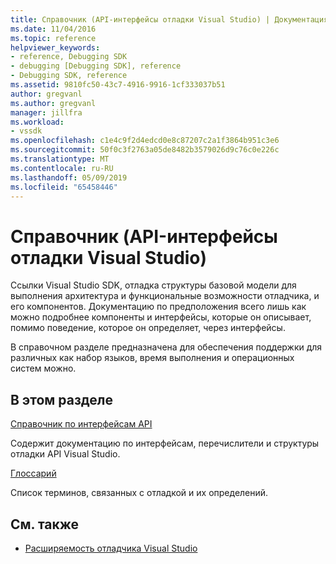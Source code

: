 ```yaml
---
title: Справочник (API-интерфейсы отладки Visual Studio) | Документация Майкрософт
ms.date: 11/04/2016
ms.topic: reference
helpviewer_keywords:
- reference, Debugging SDK
- debugging [Debugging SDK], reference
- Debugging SDK, reference
ms.assetid: 9810fc50-43c7-4916-9916-1cf333037b51
author: gregvanl
ms.author: gregvanl
manager: jillfra
ms.workload:
- vssdk
ms.openlocfilehash: c1e4c9f2d4edcd0e8c87207c2a1f3864b951c3e6
ms.sourcegitcommit: 50f0c3f2763a05de8482b3579026d9c76c0e226c
ms.translationtype: MT
ms.contentlocale: ru-RU
ms.lasthandoff: 05/09/2019
ms.locfileid: "65458446"
---
```

# <a name="reference-visual-studio-debugging-apis"></a>Справочник (API-интерфейсы отладки Visual Studio)

Ссылки Visual Studio SDK, отладка структуры базовой модели для выполнения архитектура и функциональные возможности отладчика, и его компонентов. Документацию по предположения всего лишь как можно подробнее компоненты и интерфейсы, которые он описывает, помимо поведение, которое он определяет, через интерфейсы.

В справочном разделе предназначена для обеспечения поддержки для различных как набор языков, время выполнения и операционных систем можно.

## <a name="in-this-section"></a>В этом разделе

[Справочник по интерфейсам API](../../../extensibility/debugger/reference/api-reference-visual-studio-debugging.md)

Содержит документацию по интерфейсам, перечислители и структуры отладки API Visual Studio.

[Глоссарий](../../../extensibility/debugger/reference/visual-studio-debugger-glossary.md)

Список терминов, связанных с отладкой и их определений.

## <a name="see-also"></a>См. также

- [Расширяемость отладчика Visual Studio](../../../extensibility/debugger/visual-studio-debugger-extensibility.md)